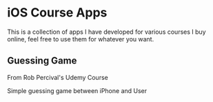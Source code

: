 # iOS Course Apps

<p>This is a collection of apps I have developed for various courses I buy online, feel free to use them for whatever you want.</p>

<h2>Guessing Game</h2>
<p>From Rob Percival's Udemy Course</p>
<p>Simple guessing game between iPhone and User</p>